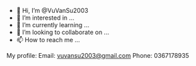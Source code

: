 - 👋 Hi, I’m @VuVanSu2003
- 👀 I’m interested in ...
- 🌱 I’m currently learning ...
- 💞️ I’m looking to collaborate on ...
- 📫 How to reach me ...

<!---
VuVanSu2003/VuVanSu2003 is a ✨ special ✨ repository because its `README.md` (this file) appears on your GitHub profile.
You can click the Preview link to take a look at your changes.
--->
My profile:
Email: vuvansu2003@gmail.com
Phone: 0367178935
